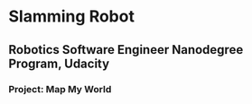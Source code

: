 # Slamming Robot
## Robotics Software Engineer Nanodegree Program, Udacity
### Project: Map My World

